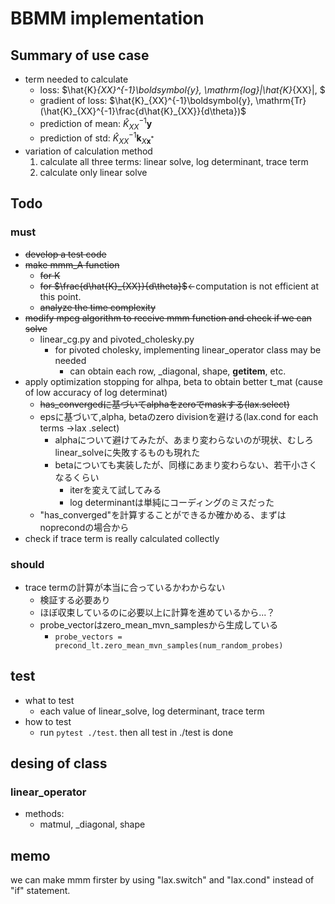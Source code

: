 # BBMM implementation

## Summary of use case
- term needed to calculate
    - loss: $\hat{K}_{XX}^{-1}\boldsymbol{y}, \mathrm{log}|\hat{K}_{XX}|, $
    - gradient of loss: $\hat{K}_{XX}^{-1}\boldsymbol{y}, \mathrm{Tr}(\hat{K}_{XX}^{-1}\frac{d\hat{K}_{XX}}{d\theta})$
    - prediction of mean:  $\hat{K}_{XX}^{-1}\boldsymbol{y}$
    - prediction of std: $\hat{K}_{XX}^{-1}\boldsymbol{k}_{X\boldsymbol{x}^*}$
- variation of calculation method
    1. calculate all three terms: linear solve, log determinant, trace term
    2. calculate only linear solve


## Todo
### must
- ~~develop a test code~~
- ~~make mmm_A function~~
    - ~~for K~~
    - ~~for $\frac{d\hat{K}_{XX}}{d\theta}$~~←computation is not efficient at this point.
    - ~~analyze the time complexity~~
- ~~modify mpcg algorithm to receive mmm function and check if we can solve~~
  - linear_cg.py and pivoted_cholesky.py
    - for pivoted cholesky, implementing linear_operator class may be needed
      - can obtain each row, _diagonal, shape, __getitem__, etc.
- apply optimization stopping for alhpa, beta to obtain better t_mat (cause of low accuracy of log determinat)
    - ~~has_convergedに基づいてalphaをzeroでmaskする(lax.select)~~
    - epsに基づいて,alpha, betaのzero divisionを避ける(lax.cond for each terms →lax .select)
      - alphaについて避けてみたが、あまり変わらないのが現状、むしろlinear_solveに失敗するものも現れた
      - betaについても実装したが、同様にあまり変わらない、若干小さくなるくらい
        - iterを変えて試してみる
        - log determinantは単純にコーディングのミスだった
   -  "has_converged"を計算することができるか確かめる、まずはnoprecondの場合から
- check if trace term is really calculated collectly
### should
- trace termの計算が本当に合っているかわからない
    - 検証する必要あり
    - ほぼ収束しているのに必要以上に計算を進めているから...？
    - probe_vectorはzero_mean_mvn_samplesから生成している
      - `probe_vectors = precond_lt.zero_mean_mvn_samples(num_random_probes)`


## test
- what to test
    - each value of linear_solve, log determinant, trace term
- how to test
    - run `pytest ./test`. then all test in ./test is done

## desing of class
### linear_operator
- methods:
  - matmul, _diagonal, shape


## memo
we can make mmm firster by using "lax.switch" and "lax.cond" instead of "if" statement.